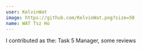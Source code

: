 ```yaml
---
user: KelvinWat
image: https://github.com/KelvinWat.png?size=50
name: WAT Tsz Ho
---
```

I contributed as the: Task 5 Manager, some reviews
